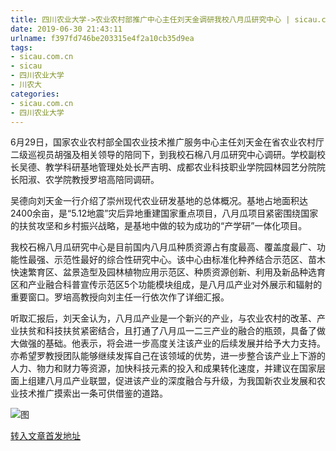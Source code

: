 ```yaml
---
title: 四川农业大学->农业农村部推广中心主任刘天金调研我校八月瓜研究中心 | sicau.com.cn
date: 2019-06-30 21:43:11
urlname: f397fd746be203315e4f2a10cb35d9ea
tags: 
- sicau.com.cn
- sicau
- 四川农业大学
- 川农大
categories:
- sicau.com.cn
- 四川农业大学
---
```



6月29日，国家农业农村部全国农业技术推广服务中心主任刘天金在省农业农村厅二级巡视员胡强及相关领导的陪同下，到我校石棉八月瓜研究中心调研。学校副校长吴德、教学科研基地管理处处长严吉明、成都农业科技职业学院园林园艺分院院长阳淑、农学院教授罗培高陪同调研。

吴德向刘天金一行介绍了崇州现代农业研发基地的总体概况。基地占地面积达2400余亩，是“5.12地震”灾后异地重建国家重点项目，八月瓜项目紧密围绕国家的扶贫攻坚和乡村振兴战略，是基地中做的较为成功的“产学研”一体化项目。

我校石棉八月瓜研究中心是目前国内八月瓜种质资源占有度最高、覆盖度最广、功能性最强、示范性最好的综合性研究中心。该中心由标准化种养结合示范区、苗木快速繁育区、盆景造型及园林植物应用示范区、种质资源创新、利用及新品种选育区和产业融合科普宣传示范区5个功能模块组成，是八月瓜产业对外展示和辐射的重要窗口。罗培高教授向刘主任一行依次作了详细汇报。

听取汇报后，刘天金认为，八月瓜产业是一个新兴的产业，与农业农村的改革、产业扶贫和科技扶贫紧密结合，且打通了八月瓜一二三产业的融合的瓶颈，具备了做大做强的基础。他表示，将会进一步高度关注该产业的后续发展并给予大力支持。亦希望罗教授团队能够继续发挥自己在该领域的优势，进一步整合该产业上下游的人力、物力和财力等资源，加快科技元素的投入和成果转化速度，并建议在国家层面上组建八月瓜产业联盟，促进该产业的深度融合与升级，为我国新农业发展和农业技术推广摸索出一条可供借鉴的道路。



![图](https://news.sicau.edu.cn/__local/D/D0/68/EE7E9D08F249CA35048EA02C593_8DE98D28_46E86.png)

[转入文章首发地址](https://news.sicau.edu.cn/info/1078/52365.htm)